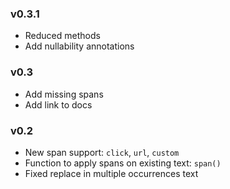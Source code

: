 ### v0.3.1

- Reduced methods
- Add nullability annotations

### v0.3

- Add missing spans
- Add link to docs 

### v0.2

- New span support: `click`, `url`, `custom`
- Function to apply spans on existing text: `span()` 
- Fixed replace in multiple occurrences text